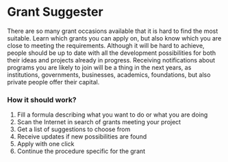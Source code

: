 # Grant Suggester
There are so many grant occasions available that it is hard to find the most suitable. Learn which grants you can apply on, but also know which you are close to meeting the requirements. Although it will be hard to achieve, people should be up to date with all the development possibilities for both their ideas and projects already in progress. Receiving notifications about programs you are likely to join will be a thing in the next years, as institutions, governments, businesses, academics, foundations, but also private people offer their capital.
 
### How it should work?
1. Fill a formula describing what you want to do or what you are doing
2. Scan the Internet in search of grants meeting your project
3. Get a list of suggestions to choose from
4. Receive updates if new possibilities are found
5. Apply with one click
6. Continue the procedure specific for the grant

